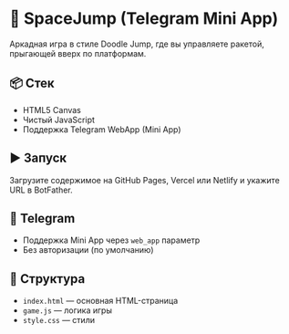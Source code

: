 # 🚀 SpaceJump (Telegram Mini App)

Аркадная игра в стиле Doodle Jump, где вы управляете ракетой, прыгающей вверх по платформам.

## 📦 Стек
- HTML5 Canvas
- Чистый JavaScript
- Поддержка Telegram WebApp (Mini App)

## ▶️ Запуск

Загрузите содержимое на GitHub Pages, Vercel или Netlify и укажите URL в BotFather.

## 🧩 Telegram
- Поддержка Mini App через `web_app` параметр
- Без авторизации (по умолчанию)

## 📁 Структура

- `index.html` — основная HTML-страница
- `game.js` — логика игры
- `style.css` — стили
